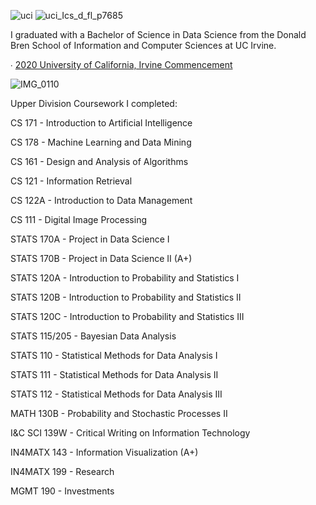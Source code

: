 ![uci](https://user-images.githubusercontent.com/19508013/192609756-ae1dff83-2b53-498b-8c56-34a535cdb1f0.png)
![uci_Ics_d_fl_p7685](https://user-images.githubusercontent.com/19508013/165648488-caca72a4-d700-450d-bdff-9dbf1befb292.png)

I graduated with a Bachelor of Science in Data Science from the Donald Bren School of Information and Computer Sciences at UC Irvine.

∙ [2020 University of California, Irvine Commencement](https://commencement.uci.edu/files/2020%20Program%20V11-web.pdf)

![IMG_0110](https://user-images.githubusercontent.com/19508013/159081551-986497c0-8072-4215-bf6d-501fd5db21a5.jpeg)

Upper Division Coursework I completed:

CS 171 - Introduction to Artificial Intelligence

CS 178 - Machine Learning and Data Mining

CS 161 - Design and Analysis of Algorithms

CS 121 - Information Retrieval

CS 122A - Introduction to Data Management

CS 111 - Digital Image Processing

STATS 170A - Project in Data Science I

STATS 170B - Project in Data Science II (A+)

STATS 120A - Introduction to Probability and Statistics I

STATS 120B - Introduction to Probability and Statistics II

STATS 120C - Introduction to Probability and Statistics III

STATS 115/205 - Bayesian Data Analysis

STATS 110 - Statistical Methods for Data Analysis I 

STATS 111 - Statistical Methods for Data Analysis II

STATS 112 - Statistical Methods for Data Analysis III

MATH 130B - Probability and Stochastic Processes II

I&C SCI 139W - Critical Writing on Information Technology

IN4MATX 143 - Information Visualization (A+)

IN4MATX 199 - Research

MGMT 190 - Investments
